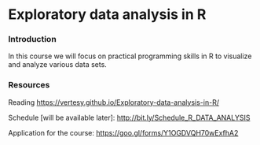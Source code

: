 # Exploratory data analysis in R



### Introduction

In this course we will focus on practical programming skills in R to visualize and analyze various data sets.

 

### Resources 

Reading                                            <https://vertesy.github.io/Exploratory-data-analysis-in-R/>

Schedule [will be available later]:        <http://bit.ly/Schedule_R_DATA_ANALYSIS>

Application for the course:                 <https://goo.gl/forms/Y1OGDVQH70wExfhA2>

 

 
